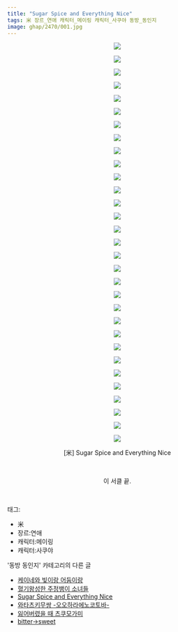 ```yaml
---
title: "Sugar Spice and Everything Nice"
tags: 米 장르_연애 캐릭터_메이링 캐릭터_사쿠야 동방_동인지
image: ghap/2470/001.jpg
---
```

<div class="article">
<p style="text-align: center; clear: none; float: none;"><img src="{{ site.nasurl }}/ghap/2470/001.jpg"/></p>
<p style="text-align: center; clear: none; float: none;"><img src="{{ site.nasurl }}/ghap/2470/002.jpg"/></p>
<p style="text-align: center; clear: none; float: none;"><img src="{{ site.nasurl }}/ghap/2470/003.jpg"/></p>
<p style="text-align: center; clear: none; float: none;"><img src="{{ site.nasurl }}/ghap/2470/004.jpg"/></p>
<p style="text-align: center; clear: none; float: none;"><img src="{{ site.nasurl }}/ghap/2470/005.jpg"/></p>
<p style="text-align: center; clear: none; float: none;"><img src="{{ site.nasurl }}/ghap/2470/006.jpg"/></p>
<p style="text-align: center; clear: none; float: none;"><img src="{{ site.nasurl }}/ghap/2470/007.jpg"/></p>
<p style="text-align: center; clear: none; float: none;"><img src="{{ site.nasurl }}/ghap/2470/008.jpg"/></p>
<p style="text-align: center; clear: none; float: none;"><img src="{{ site.nasurl }}/ghap/2470/009.jpg"/></p>
<p style="text-align: center; clear: none; float: none;"><img src="{{ site.nasurl }}/ghap/2470/010.jpg"/></p>
<p style="text-align: center; clear: none; float: none;"><img src="{{ site.nasurl }}/ghap/2470/011.jpg"/></p>
<p style="text-align: center; clear: none; float: none;"><img src="{{ site.nasurl }}/ghap/2470/012.jpg"/></p>
<p style="text-align: center; clear: none; float: none;"><img src="{{ site.nasurl }}/ghap/2470/013.jpg"/></p>
<p style="text-align: center; clear: none; float: none;"><img src="{{ site.nasurl }}/ghap/2470/014.jpg"/></p>
<p style="text-align: center; clear: none; float: none;"><img src="{{ site.nasurl }}/ghap/2470/015.jpg"/></p>
<p style="text-align: center; clear: none; float: none;"><img src="{{ site.nasurl }}/ghap/2470/016.jpg"/></p>
<p style="text-align: center; clear: none; float: none;"><img src="{{ site.nasurl }}/ghap/2470/017.jpg"/></p>
<p style="text-align: center; clear: none; float: none;"><img src="{{ site.nasurl }}/ghap/2470/018.jpg"/></p>
<p style="text-align: center; clear: none; float: none;"><img src="{{ site.nasurl }}/ghap/2470/019.jpg"/></p>
<p style="text-align: center; clear: none; float: none;"><img src="{{ site.nasurl }}/ghap/2470/020.jpg"/></p>
<p style="text-align: center; clear: none; float: none;"><img src="{{ site.nasurl }}/ghap/2470/021.jpg"/></p>
<p style="text-align: center; clear: none; float: none;"><img src="{{ site.nasurl }}/ghap/2470/022.jpg"/></p>
<p style="text-align: center; clear: none; float: none;"><img src="{{ site.nasurl }}/ghap/2470/023.jpg"/></p>
<p style="text-align: center; clear: none; float: none;"><img src="{{ site.nasurl }}/ghap/2470/024.jpg"/></p>
<p style="text-align: center; clear: none; float: none;"><img src="{{ site.nasurl }}/ghap/2470/025.jpg"/></p>
<p style="text-align: center; clear: none; float: none;"><img src="{{ site.nasurl }}/ghap/2470/026.jpg"/></p>
<p style="text-align: center; clear: none; float: none;"><img src="{{ site.nasurl }}/ghap/2470/027.jpg"/></p>
<p style="text-align: center; clear: none; float: none;"><img src="{{ site.nasurl }}/ghap/2470/028.jpg"/></p>
<p style="text-align: center; clear: none; float: none;"><img src="{{ site.nasurl }}/ghap/2470/029.jpg"/></p>
<p style="text-align: center; clear: none; float: none;"><img src="{{ site.nasurl }}/ghap/2470/030.jpg"/></p>
<p style="text-align: center; clear: none; float: none;"><img src="{{ site.nasurl }}/ghap/2470/031.jpg"/></p>
<p style="text-align: center; clear: none; float: none;">[米] Sugar Spice and Everything Nice</p>
<p style="text-align: center; clear: none; float: none;"><br/></p>
<p style="text-align: center; clear: none; float: none;">이 서클 끝.</p>
<p><br/></p>
</div><div class="tagTrail">
<p>태그: </p>
<ul>
<li>米</li>
<li>장르:연애</li>
<li>캐릭터:메이링</li>
<li>캐릭터:사쿠야</li>
</ul>
</div><div class="another">
<p>'동방 동인지' 카테고리의 다른 글</p>
<ul>
<li><a href="/2016-10-06-ghap_2474">케이네와 빛이랑 어둠이랑</a></li>
<li><a href="/2016-10-06-ghap_2471">혈기왕성한 주정뱅이 소녀들</a></li>
<li><a href="/2016-10-06-ghap_2470">Sugar Spice and Everything Nice</a></li>
<li><a href="/2016-10-06-ghap_2469">와타츠키무쌍 -오오하라에노코토바-</a></li>
<li><a href="/2016-10-06-ghap_2468">잃어버렸을 때 츠쿠모가미</a></li>
<li><a href="/2016-10-06-ghap_2467">bitter→sweet</a></li>
</ul>
</div><div class="cb_module cb_fluid">
<div class="cb_wrt cb_profile">
</div><!-- commentList close -->
</div>